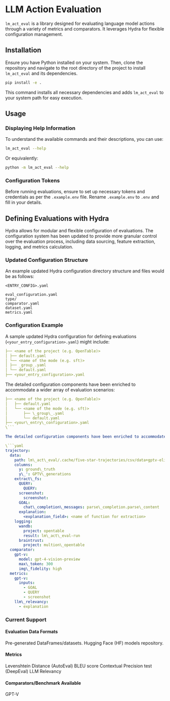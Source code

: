 # LLM Action Evaluation

`lm_act_eval` is a library designed for evaluating language model actions through a variety of metrics and comparators. It leverages Hydra for flexible configuration management.

## Installation

Ensure you have Python installed on your system. Then, clone the repository and navigate to the root directory of the project to install `lm_act_eval` and its dependencies.

```bash
pip install -e .
```

This command installs all necessary dependencies and adds `lm_act_eval` to your system path for easy execution.

## Usage

### Displaying Help Information

To understand the available commands and their descriptions, you can use:

```bash
lm_act_eval --help
```

Or equivalently:

```bash
python -m lm_act_eval --help
```

### Configuration Tokens

Before running evaluations, ensure to set up necessary tokens and credentials as per the `.example.env` file. Rename `.example.env` to `.env` and fill in your details.

## Defining Evaluations with Hydra

Hydra allows for modular and flexible configuration of evaluations. The configuration system has been updated to provide more granular control over the evaluation process, including data sourcing, feature extraction, logging, and metrics calculation.

### Updated Configuration Structure

An example updated Hydra configuration directory structure and files would be as follows:

```plaintext
<ENTRY_CONFIG>.yaml

eval_configuration.yaml
type/
comparator.yaml
dataset.yaml
metrics.yaml
```

### Configuration Example

A sample updated Hydra configuration for defining evaluations (`<your_entry_configuration>.yaml`) might include:

```yaml
├── <name of the project (e.g. OpenTable)>
│ ├── default.yaml
│ └── <name of the mode (e.g. sft)>
│ ├── _group_.yaml
│ └── default.yaml
├── <your_entry_configuration>.yaml
```

The detailed configuration components have been enriched to accommodate a wider array of evaluation scenarios:

```yaml
├── <name of the project (e.g. OpenTable)>
│   ├── default.yaml
│   └── <name of the mode (e.g. sft)>
│       ├── \_group\_.yaml
│       └── default.yaml
├── <your\_entry\_configuration>.yaml
\```

The detailed configuration components have been enriched to accommodate a wider array of evaluation scenarios:

\```yaml
trajectory: 
  data: 
    path: lm\_act\_eval/.cache/five-star-trajectories/csv/data+gptv-eligible.csv
    columns:
      y: ground\_truth
      y\_': GPTV\_generations
    extract\_fs:
      QUERY:
        QUERY:
      screenshot:
        screenshot:
      GOAL:
        chat\_completion\_messages: parse\_completion.parse\_content
      explanation: 
        <explanation_field>: <name of function for extraction>
    logging:
      wandb:
        project: opentable
        result: lm\_act\_eval-run
      braintrust:
        project: multion\_opentable
  comparator:
    gpt-v:
      model: gpt-4-vision-preview
      max\_token: 300
      img\_fidelity: high
  metrics:
    gpt-v:
      inputs:
        - GOAL
        - QUERY
        - screenshot
    llm\_relevancy:
      - explanation
```

### Current Support

#### Evaluation Data Formats

Pre-generated DataFrames/datasets.
Hugging Face (HF) models repository.
#### Metrics

Levenshtein Distance (AutoEval)
BLEU score
Contextual Precision test (DeepEval)
LLM Relevancy
#### Comparators/Benchmark Available

GPT-V